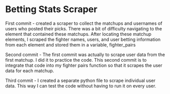 # Betting Stats Scraper

First commit - created a scraper to collect the matchups and usernames of users who posted their picks. There was a bit of difficulty navigating to the element that contained these matchups. After locating these matchup elements, I scraped the fighter names, users, and user betting information from each element and stored them in a variable, fighter_pairs

Second commit - The first commit was actually to scrape user data from the first matchup. I did it to practice the code. This second commit is to integrate that code into my fighter pairs function so that it scrapes the user data for each matchup.

Third commit - I created a separate python file to scrape individual user data. This way I can test the code without having to run it on every user. 